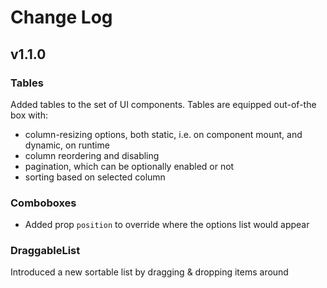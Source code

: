 # Change Log

## v1.1.0

### Tables
Added tables to the set of UI components. Tables are equipped out-of-the box with:
- column-resizing options, both static, i.e. on component mount, and dynamic, on runtime
- column reordering and disabling
- pagination, which can be optionally enabled or not
- sorting based on selected column

### Comboboxes
- Added prop `position` to override where the options list would appear

### DraggableList
Introduced a new sortable list by dragging & dropping items around 